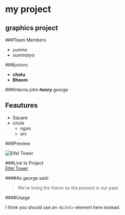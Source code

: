 # my project 
## graphics project


###Team Members
* *yumna*
* _summaiya_

###juniors
* **chotu**
* __Bheem__

###Interns
_john **henry** george_


## Feautures
* Square
* circle
  * ngon
  * arc
  

###Preview
 
![Eifel Tower ](http://www.history.com/images/media/video/history_deconstructed_eiffel_tower_sf_1184442/History_Deconstructed_Eiffel_Tower_SF_still_624x352.jpg) 

###Link to Project  
[Eifel Tower](https://www.google.com.pk/webhp?hl=en)

####As george said:

> We're living the future so
> the present is our past.
  
####Usage
  
I think you should use an
`<Eifel>` element here instead.



